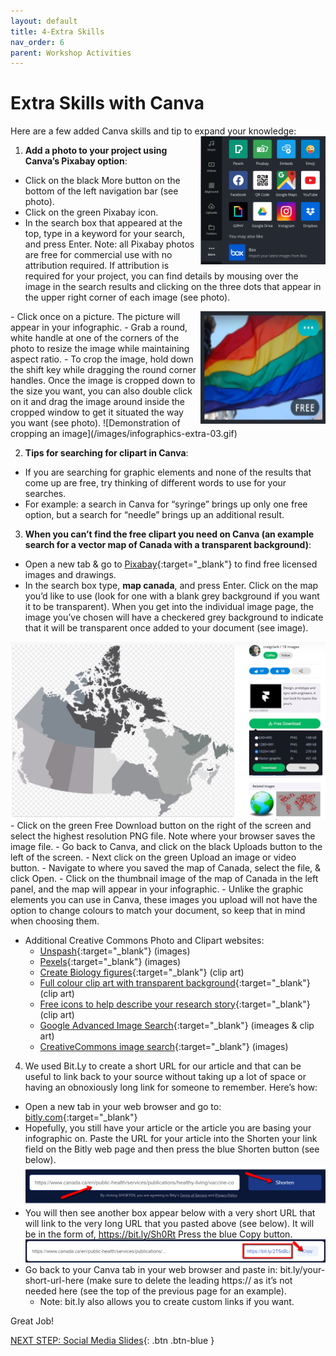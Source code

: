 ```yaml
---
layout: default
title: 4-Extra Skills
nav_order: 6
parent: Workshop Activities
---
```

# Extra Skills with Canva
Here are a few added Canva skills and tip to expand your knowledge:
<img src="images//infographics-extra-01.png" style="float:right;width:200px;" alt="More button with icon options"> 
1. **Add a photo to your project using Canva’s Pixabay option**:
  - Click on the black More button on the bottom of the left navigation bar (see photo).
  - Click on the green Pixabay icon.
  - In the search box that appeared at the top, type in a keyword for your search, and press Enter. Note: all Pixabay photos are free for commercial use with no attribution required. If attribution is required for your project, you can find details by mousing over the image in the search results and clicking on the three dots that appear in the upper right corner of each image (see photo).
<img src="images//infographics-extra-02.png" style="float:right;width:200px;height:180px;" alt="More button with icon options"> 
  - Click once on a picture. The picture will appear in your infographic.
  - Grab a round, white handle at one of the corners of the photo to resize the image while maintaining aspect ratio. 
  - To crop the image, hold down the shift key while dragging the round corner handles. Once the image is cropped down to the size you want, you can also double click on it and drag the image around inside the cropped window to get it situated the way you want (see photo). 
![Demonstration of cropping an image](/images/infographics-extra-03.gif)

2. **Tips for searching for clipart in Canva**:
  - If you are searching for graphic elements and none of the results that come up are free, try thinking of different words to use for your searches. 
  - For example: a search in Canva for “syringe” brings up only one free option, but a search for “needle” brings up an additional result. 

3. **When you can’t find the free clipart you need on Canva (an example search for a vector map of Canada with a transparent background)**:
- Open a new tab & go to [Pixabay](https://pixabay.com){:target="_blank"} to find free licensed images and drawings.
- In the search box type, **map canada**, and press Enter. Click on the map you’d like to use (look for one with a blank grey background if you want it to be transparent).
When you get into the individual image page, the image you’ve chosen will have a checkered grey background to indicate that it will be transparent once added to your document
(see image).
<img src="images//infographics-extra-04.png" style="float:right" alt="map example"> 
  - Click on the green Free Download button on the right of the screen and select the highest resolution PNG file. Note where your browser saves the image file.
  - Go back to Canva, and click on the black Uploads button to the left of the screen. 
  - Next click on the green Upload an image or video button.
  - Navigate to where you saved the map of Canada, select the file, & click Open.
  - Click on the thumbnail image of the map of Canada in the left panel, and the map will appear in your infographic.
  - Unlike the graphic elements you can use in Canva, these images you upload will not have the option to change colours to match your document, so keep that in mind when choosing them.

  - Additional Creative Commons Photo and Clipart websites:
    -   [Unspash](https://unsplash.com){:target="_blank"} (images)
    -   [Pexels](https://www.pexels.com){:target="_blank"} (images)
    -   [Create Biology figures](http://BioRender.com){:target="_blank"} (clip art)
    -   [Full colour clip art with transparent background](https://vectorstock.com){:target="_blank"} (clip art)
    -   [Free icons to help describe your research story](https://thenounproject.com){:target="_blank"} (clip art)
    -   [Google Advanced Image Search](https://www.google.ca/advanced_image_search){:target="_blank"} (imeages & clip art)
    -   [CreativeCommons image search](https://search.creativecommons.org/){:target="_blank"} (images)

4. We used Bit.Ly to create a short URL for our article and that can be useful to link back to your source without taking up a lot of space or having an obnoxiously long link for someone to remember. Here’s how:
  - Open a new tab in your web browser and go to: [bitly.com](https://bitly.com/){:target="_blank"}
  - Hopefully, you still have your article or the article you are basing your infographic on. Paste the URL for your article into the Shorten your link field on the Bitly web page and then press the blue Shorten button (see below).<br>
![Shortened URL](/images/infographics-extra-06.png)
- You will then see another box appear below with a very short URL that will link to the very long URL that you pasted above (see below). It will be in the form of, https://bit.ly/Sh0Rt  Press the blue Copy button.<br>
![Copy button Bitly shortener](/images/infographics-extra-07.png)
- Go back to your Canva tab in your web browser and paste in: bit.ly/your-short-url-here (make sure to delete the leading https:// as it’s not needed here (see the top of the previous page for an example).
  - Note: bit.ly also allows you to create custom links if you want.

Great Job!

[NEXT STEP: Social Media Slides](canva-social-media.html){: .btn .btn-blue }
